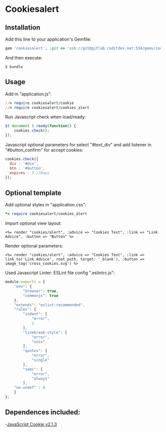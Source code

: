 # Cookiesalert

## Installation

Add this line to your application's Gemfile:

```ruby
gem 'cookiesalert', :git => 'ssh://git@gitlab.coditdev.net:534/gems/cookiesalert.git'
```

And then execute:

    $ bundle

## Usage

Add in "application.js":
```ruby
//= require cookiesalert/cookie
//= require cookiesalert/cookies_alert
```

Run Javascript check when load/ready:
```js
$( document ).ready(function() {
    cookies.check();
});
```

Javascript optional parameters for select "#text_div" and add listener in "#button_confirm" for accept cookies:
```js
cookies.check({
  div : '#div',
  btn : '#button',
  expires : 7 //Days
});
```

## Optional template

Add optional styles in "application.css":
```ruby
*= require cookiesalert/cookies_alert
```

Import optional view layout:
```erb
<%= render "cookies/alert", :advice => "Cookies Text", :link => "Link Advice", :button => "Button" %>
```

Render optional parameters:
```erb
<%= render "cookies/alert", :advice => "Cookies Text", :link => link_to('Link Advice', root_path, target: '_blank'), :button => image_tag('cross_cookies.svg') %>
```


Used Javascript Linter: ESLint file config ".eslintrc.js":
```js
module.exports = {
    "env": {
        "browser": true,
        "commonjs": true
    },
    "extends": "eslint:recommended",
    "rules": {
        "indent": [
            "error",
            2
        ],
        "linebreak-style": [
            "error",
            "unix"
        ],
        "quotes": [
            "error",
            "single"
        ],
        "semi": [
            "error",
            "always"
        ],
	"no-undef" : 0
    }
};
```

## Dependences included:
-[JavaScript Cookie v2.1.3](https://github.com/js-cookie/js-cookie)
